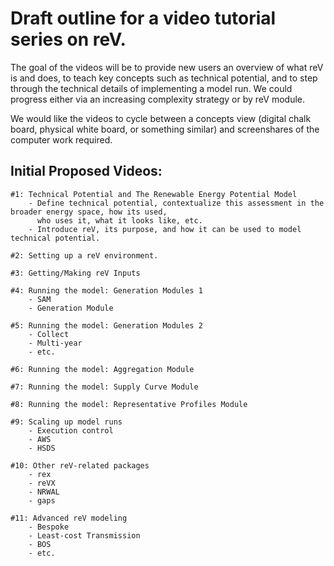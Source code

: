 # Draft outline for a video tutorial series on reV.

The goal of the videos will be to provide new users an overview of what reV is and does, to teach key concepts such as technical potential, and to step through the technical details of implementing a model run. We could progress either via an increasing complexity strategy or by reV module. 

We would like the videos to cycle between a concepts view (digital chalk board, physical white board, or something similar) and screenshares of the computer work required.


## Initial Proposed Videos:
    
    #1: Technical Potential and The Renewable Energy Potential Model
        - Define technical potential, contextualize this assessment in the broader energy space, how its used, 
          who uses it, what it looks like, etc.
        - Introduce reV, its purpose, and how it can be used to model technical potential.
    
    #2: Setting up a reV environment.
    
    #3: Getting/Making reV Inputs
    
    #4: Running the model: Generation Modules 1
        - SAM
        - Generation Module
    
    #5: Running the model: Generation Modules 2
        - Collect
        - Multi-year
        - etc.
    
    #6: Running the model: Aggregation Module
    
    #7: Running the model: Supply Curve Module
    
    #8: Running the model: Representative Profiles Module
    
    #9: Scaling up model runs
        - Execution control
        - AWS
        - HSDS
    
    #10: Other reV-related packages
        - rex
        - reVX
        - NRWAL
        - gaps
    
    #11: Advanced reV modeling
        - Bespoke
        - Least-cost Transmission
        - BOS
        - etc.
